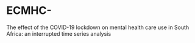 # ECMHC-
The effect of the COVID-19 lockdown on mental health care use in South Africa: an interrupted time series analysis
